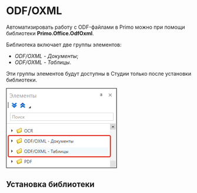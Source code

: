 # ODF/OXML

Автоматизировать работу с ODF-файлами в Primo можно при помощи библиотеки **Primo.Office.OdfOxml**.

Библиотека включает две группы элементов:
* *ODF/OXML - Документы*;
* *ODF/OXML - Таблицы*.

Эти группы элементов будут доступны в Студии только после установки библиотеки. 

![](<../../../.gitbook/assets1/windows_items/library-odf.png>)


## Установка библиотеки
